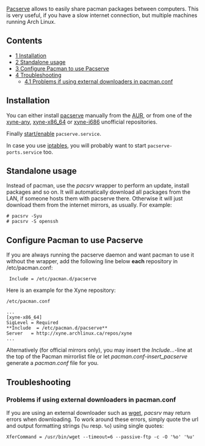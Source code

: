 [Pacserve](http://xyne.archlinux.ca/projects/pacserve/) allows to easily share pacman packages between computers. This is very useful, if you have a slow internet connection, but multiple machines running Arch Linux.

## Contents

*   [1 Installation](#Installation)
*   [2 Standalone usage](#Standalone_usage)
*   [3 Configure Pacman to use Pacserve](#Configure_Pacman_to_use_Pacserve)
*   [4 Troubleshooting](#Troubleshooting)
    *   [4.1 Problems if using external downloaders in pacman.conf](#Problems_if_using_external_downloaders_in_pacman.conf)

## Installation

You can either install [pacserve](https://aur.archlinux.org/packages/pacserve/) manually from the [AUR](/index.php/AUR "AUR"), or from one of the [xyne-any](/index.php/Unofficial_user_repositories#xyne-any "Unofficial user repositories"), [xyne-x86_64](/index.php/Unofficial_user_repositories#xyne-x86_64 "Unofficial user repositories") or [xyne-i686](/index.php/Unofficial_user_repositories#xyne-i686 "Unofficial user repositories") unofficial repositories.

Finally [start/enable](/index.php/Start/enable "Start/enable") `pacserve.service`.

In case you use [iptables](/index.php/Iptables "Iptables"), you will probably want to start `pacserve-ports.service` too.

## Standalone usage

Instead of pacman, use the _pacsrv_ wrapper to perform an update, install packages and so on. It will automatically download all packages from the LAN, if someone hosts them with pacserve there. Otherwise it will just download them from the internet mirrors, as usually. For example:

```
# pacsrv -Syu
# pacsrv -S openssh

```

## Configure Pacman to use Pacserve

If you are always running the pacserve daemon and want pacman to use it without the wrapper, add the following line below **each** repository in /etc/pacman.conf:

```
 Include = /etc/pacman.d/pacserve

```

Here is an example for the Xyne repository:

 `/etc/pacman.conf` 

```
...
[xyne-x86_64]
SigLevel = Required
**Include  = /etc/pacman.d/pacserve**
Server   = http://xyne.archlinux.ca/repos/xyne
...
```

Alternatively (for official mirrors only), you may insert the _Include..._-line at the top of the Pacman mirrorlist file or let _pacman.conf-insert_pacserve_ generate a _pacman.conf_ file for you.

## Troubleshooting

### Problems if using external downloaders in pacman.conf

If you are using an external downloader such as [wget](/index.php/Wget "Wget"), _pacsrv_ may return errors when downloading. To work around these errors, simply quote the url and output formatting strings (`%u` resp. `%o`) using single quotes:

```
XferCommand = /usr/bin/wget --timeout=6 --passive-ftp -c -O '%o' '%u'

```
